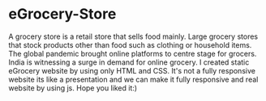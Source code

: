 # eGrocery-Store
A grocery store is a retail store that sells food mainly. Large grocery stores that stock products other than food such as clothing or household items. 
The global pandemic brought online platforms to centre stage for grocers. India is witnessing a surge in demand for online grocery.
I created static eGrocery website by using only HTML and CSS. It's not a fully responsive website its like a presentation and we can make it 
fully responsive and real website by using js.
Hope you liked it:)
